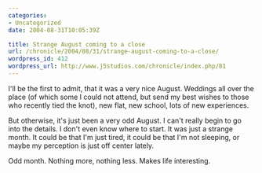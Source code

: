 ```yaml
--- 
categories:
- Uncategorized
date: 2004-08-31T10:05:39Z

title: Strange August coming to a close
url: /chronicle/2004/08/31/strange-august-coming-to-a-close/
wordpress_id: 412
wordpress_url: http://www.j5studios.com/chronicle/index.php/81
---
```


I'll be the first to admit, that it was a very nice August.  Weddings all over the place (of which some I could not attend, but send my best wishes to those who recently tied the knot), new flat, new school, lots of new experiences.


But otherwise, it's just been a very odd August.  I can't really begin to go into the details.  I don't even know where to start.  It was just a strange month.  It could be that I'm just tired, it could be that I'm not sleeping, or maybe my perception is just off center lately.


Odd month.  Nothing more, nothing less.  Makes life interesting.

